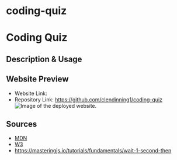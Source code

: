# coding-quiz
# Coding Quiz
## Description & Usage
## Website Preview
- Website Link: 
- Repository Link: https://github.com/clendinning1/coding-quiz
![Image of the deployed website.](./assets/images/)
## Sources
- [MDN](https://developer.mozilla.org/en-US/)
- [W3](https://www.w3schools.com/)
- https://masteringjs.io/tutorials/fundamentals/wait-1-second-then